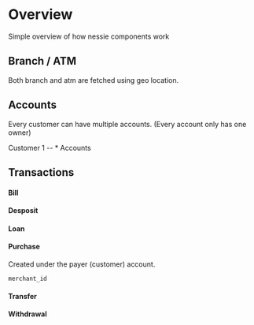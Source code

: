 # Overview

Simple overview of how nessie components work


## Branch / ATM

Both branch and atm are fetched using geo location.


## Accounts

Every customer can have multiple accounts. (Every account only has one owner)

Customer 1 -- * Accounts

## Transactions

#### Bill
#### Desposit
#### Loan
#### Purchase

Created under the payer (customer) account. 

    merchant_id

#### Transfer
#### Withdrawal
